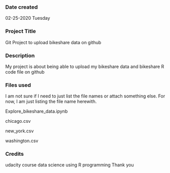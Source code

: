 ### Date created
02-25-2020 Tuesday

### Project Title
Git Project to upload bikeshare data on github

### Description
My project is about being able to upload my bikeshare data and bikeshare R code file on github

### Files used
I am not sure if I need to just list the file names or attach something else. For now, I am just listing the file name herewith.

Explore_bikeshare_data.ipynb

chicago.csv

new_york.csv

washington.csv


### Credits
udacity course data science using R programming
Thank you
